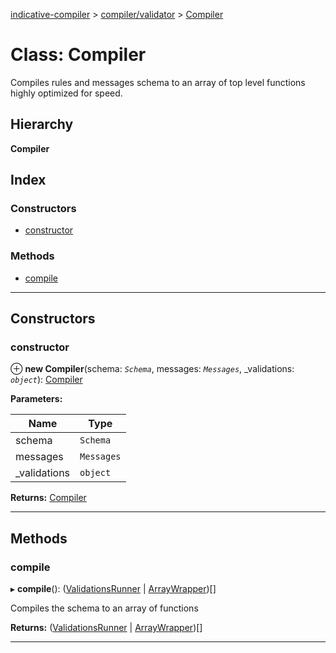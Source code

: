 [indicative-compiler](../README.md) > [compiler/validator](../modules/compiler_validator.md) > [Compiler](../classes/compiler_validator.compiler.md)

# Class: Compiler

Compiles rules and messages schema to an array of top level functions highly optimized for speed.

## Hierarchy

**Compiler**

## Index

### Constructors

* [constructor](compiler_validator.compiler.md#constructor)

### Methods

* [compile](compiler_validator.compiler.md#compile)

---

## Constructors

<a id="constructor"></a>

###  constructor

⊕ **new Compiler**(schema: *`Schema`*, messages: *`Messages`*, _validations: *`object`*): [Compiler](compiler_validator.compiler.md)

**Parameters:**

| Name | Type |
| ------ | ------ |
| schema | `Schema` |
| messages | `Messages` |
| _validations | `object` |

**Returns:** [Compiler](compiler_validator.compiler.md)

___

## Methods

<a id="compile"></a>

###  compile

▸ **compile**(): ([ValidationsRunner](compiler_validator.validationsrunner.md) \| [ArrayWrapper](compiler_validator.arraywrapper.md))[]

Compiles the schema to an array of functions

**Returns:** ([ValidationsRunner](compiler_validator.validationsrunner.md) \| [ArrayWrapper](compiler_validator.arraywrapper.md))[]

___

